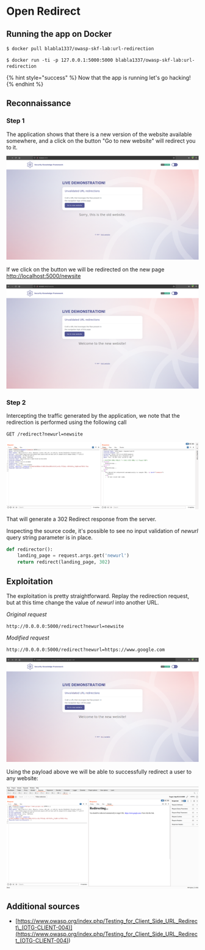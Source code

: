 # Open Redirect

## Running the app on Docker

```
$ docker pull blabla1337/owasp-skf-lab:url-redirection
```

```
$ docker run -ti -p 127.0.0.1:5000:5000 blabla1337/owasp-skf-lab:url-redirection
```

{% hint style="success" %}
Now that the app is running let's go hacking!
{% endhint %}

## Reconnaissance

### Step 1

The application shows that there is a new version of the website available somewhere, and a click on the button "Go to new website" will redirect you to it.

![](../../.gitbook/assets/python/Url-Redirection/1.png)

If we click on the button we will be redirected on the new page [http://localhost:5000/newsite](http://localhost:5000/newsite)

![](../../.gitbook/assets/python/Url-Redirection/2.png)

### Step 2

Intercepting the traffic generated by the application, we note that the redirection is performed using the following call

```
GET /redirect?newurl=newsite
```

![](../../.gitbook/assets/python/Url-Redirection/3.png)

That will generate a 302 Redirect response from the server.

Inspecting the source code, it's possible to see no input validation of _newurl_ query string parameter is in place.

```python
def redirector():
    landing_page = request.args.get('newurl')
    return redirect(landing_page, 302)
```

## Exploitation

The exploitation is pretty straightforward. Replay the redirection request, but at this time change the value of _newurl_ into another URL.

_Original request_

```
http://0.0.0.0:5000/redirect?newurl=newsite
```

_Modified request_

```
http://0.0.0.0:5000/redirect?newurl=https://www.google.com
```

![](../../.gitbook/assets/python/Url-Redirection/4.png)

Using the payload above we will be able to successfully redirect a user to any website:

![](../../.gitbook/assets/python/Url-Redirection/5.png)

## Additional sources

- [https://www.owasp.org/index.php/Testing_for_Client_Side_URL_Redirect\_(OTG-CLIENT-004)](<https://www.owasp.org/index.php/Testing_for_Client_Side_URL_Redirect_(OTG-CLIENT-004)>)
